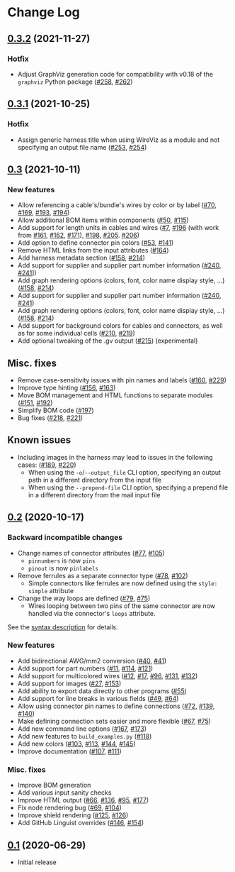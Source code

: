 # Change Log

## [0.3.2](https://github.com/formatc1702/WireViz/tree/v0.3.2) (2021-11-27)

### Hotfix

- Adjust GraphViz generation code for compatibility with v0.18 of the `graphviz` Python package ([#258](https://github.com/formatc1702/WireViz/issues/258), [#262](https://github.com/formatc1702/WireViz/pull/261))

## [0.3.1](https://github.com/formatc1702/WireViz/tree/v0.3.1) (2021-10-25)

### Hotfix

- Assign generic harness title when using WireViz as a module and not specifying an output file name ([#253](https://github.com/formatc1702/WireViz/issues/253), [#254](https://github.com/formatc1702/WireViz/pull/254))

## [0.3](https://github.com/formatc1702/WireViz/tree/v0.3) (2021-10-11)

### New features

- Allow referencing a cable's/bundle's wires by color or by label ([#70](https://github.com/formatc1702/WireViz/issues/70), [#169](https://github.com/formatc1702/WireViz/issues/169), [#193](https://github.com/formatc1702/WireViz/issues/193), [#194](https://github.com/formatc1702/WireViz/pull/194))
- Allow additional BOM items within components ([#50](https://github.com/formatc1702/WireViz/issues/50), [#115](https://github.com/formatc1702/WireViz/pull/115))
- Add support for length units in cables and wires ([#7](https://github.com/formatc1702/WireViz/issues/7), [#196](https://github.com/formatc1702/WireViz/pull/196) (with work from [#161](https://github.com/formatc1702/WireViz/pull/161), [#162](https://github.com/formatc1702/WireViz/pull/162), [#171](https://github.com/formatc1702/WireViz/pull/171)), [#198](https://github.com/formatc1702/WireViz/pull/198), [#205](https://github.com/formatc1702/WireViz/issues/205). [#206](https://github.com/formatc1702/WireViz/pull/206))
- Add option to define connector pin colors ([#53](https://github.com/formatc1702/WireViz/issues/53), [#141](https://github.com/formatc1702/WireViz/pull/141))
- Remove HTML links from the input attributes ([#164](https://github.com/formatc1702/WireViz/pull/164))
- Add harness metadata section ([#158](https://github.com/formatc1702/WireViz/issues/158), [#214](https://github.com/formatc1702/WireViz/pull/214))
- Add support for supplier and supplier part number information ([#240](https://github.com/formatc1702/WireViz/issues/240), [#241](https://github.com/formatc1702/WireViz/pull/241/)])
- Add graph rendering options (colors, font, color name display style, ...) ([#158](https://github.com/formatc1702/WireViz/issues/158), [#214](https://github.com/formatc1702/WireViz/pull/214))
- Add support for supplier and supplier part number information ([#240](https://github.com/formatc1702/WireViz/issues/240), [#241](https://github.com/formatc1702/WireViz/pull/241/))
- Add graph rendering options (colors, font, color name display style, ...) ([#158](https://github.com/formatc1702/WireViz/issues/158), [#214](https://github.com/formatc1702/WireViz/pull/214))
- Add support for background colors for cables and connectors, as well as for some individual cells ([#210](https://github.com/formatc1702/WireViz/issues/210), [#219](https://github.com/formatc1702/WireViz/pull/219))
- Add optional tweaking of the .gv output ([#215](https://github.com/formatc1702/WireViz/pull/215)) (experimental)


## Misc. fixes

- Remove case-sensitivity issues with pin names and labels ([#160](https://github.com/formatc1702/WireViz/issues/160), [#229](https://github.com/formatc1702/WireViz/pull/229))
- Improve type hinting ([#156](https://github.com/formatc1702/WireViz/issues/156), [#163](https://github.com/formatc1702/WireViz/pull/163))
- Move BOM management and HTML functions to separate modules ([#151](https://github.com/formatc1702/WireViz/issues/151), [#192](https://github.com/formatc1702/WireViz/pull/192))
- Simplify BOM code ([#197](https://github.com/formatc1702/WireViz/pull/197))
- Bug fixes ([#218](https://github.com/formatc1702/WireViz/pull/218), [#221](https://github.com/formatc1702/WireViz/pull/221))

## Known issues

- Including images in the harness may lead to issues in the following cases: ([#189](https://github.com/formatc1702/WireViz/pull/189), [#220](https://github.com/formatc1702/WireViz/issues/220))
  - When using the `-o`/`--output_file` CLI option, specifying an output path in a different directory from the input file
  - When using the `--prepend-file` CLI option, specifying a prepend file in a different directory from the mail input file

## [0.2](https://github.com/formatc1702/WireViz/tree/v0.2) (2020-10-17)

### Backward incompatible changes

- Change names of connector attributes ([#77](https://github.com/formatc1702/WireViz/issues/77), [#105](https://github.com/formatc1702/WireViz/pull/105))
  - `pinnumbers` is now `pins`
  - `pinout` is now `pinlabels`
- Remove ferrules as a separate connector type ([#78](https://github.com/formatc1702/WireViz/issues/78), [#102](https://github.com/formatc1702/WireViz/pull/102))
  - Simple connectors like ferrules are now defined using the `style: simple` attribute
- Change the way loops are defined ([#79](https://github.com/formatc1702/WireViz/issues/79), [#75](https://github.com/formatc1702/WireViz/pull/75))
  - Wires looping between two pins of the same connector are now handled via the connector's `loops` attribute.

See the [syntax description](syntax.md) for details.


### New features

- Add bidirectional AWG/mm2 conversion ([#40](https://github.com/formatc1702/WireViz/issues/40), [#41](https://github.com/formatc1702/WireViz/pull/41))
- Add support for part numbers ([#11](https://github.com/formatc1702/WireViz/pull/11), [#114](https://github.com/formatc1702/WireViz/issues/114), [#121](https://github.com/formatc1702/WireViz/pull/121))
- Add support for multicolored wires ([#12](https://github.com/formatc1702/WireViz/issues/12), [#17](https://github.com/formatc1702/WireViz/pull/17), [#96](https://github.com/formatc1702/WireViz/pull/96), [#131](https://github.com/formatc1702/WireViz/issues/131), [#132](https://github.com/formatc1702/WireViz/pull/132))
- Add support for images ([#27](https://github.com/formatc1702/WireViz/issues/27), [#153](https://github.com/formatc1702/WireViz/pull/153))
- Add ability to export data directly to other programs ([#55](https://github.com/formatc1702/WireViz/pull/55))
- Add support for line breaks in various fields ([#49](https://github.com/formatc1702/WireViz/issues/49), [#64](https://github.com/formatc1702/WireViz/pull/64))
- Allow using connector pin names to define connections ([#72](https://github.com/formatc1702/WireViz/issues/72), [#139](https://github.com/formatc1702/WireViz/issues/139), [#140](https://github.com/formatc1702/WireViz/pull/140))
- Make defining connection sets easier and more flexible ([#67](https://github.com/formatc1702/WireViz/issues/67), [#75](https://github.com/formatc1702/WireViz/pull/75))
- Add new command line options ([#167](https://github.com/formatc1702/WireViz/issues/167), [#173](https://github.com/formatc1702/WireViz/pull/173))
- Add new features to `build_examples.py` ([#118](https://github.com/formatc1702/WireViz/pull/118))
- Add new colors ([#103](https://github.com/formatc1702/WireViz/pull/103), [#113](https://github.com/formatc1702/WireViz/pull/113), [#144](https://github.com/formatc1702/WireViz/issues/144), [#145](https://github.com/formatc1702/WireViz/pull/145))
- Improve documentation ([#107](https://github.com/formatc1702/WireViz/issues/107), [#111](https://github.com/formatc1702/WireViz/pull/111))


### Misc. fixes

- Improve BOM generation
- Add various input sanity checks
- Improve HTML output ([#66](https://github.com/formatc1702/WireViz/issues/66), [#136](https://github.com/formatc1702/WireViz/pull/136), [#95](https://github.com/formatc1702/WireViz/pull/95), [#177](https://github.com/formatc1702/WireViz/pull/177))
- Fix node rendering bug ([#69](https://github.com/formatc1702/WireViz/issues/69), [#104](https://github.com/formatc1702/WireViz/pull/104))
- Improve shield rendering ([#125](https://github.com/formatc1702/WireViz/issues/125), [#126](https://github.com/formatc1702/WireViz/pull/126))
- Add GitHub Linguist overrides ([#146](https://github.com/formatc1702/WireViz/issues/146), [#154](https://github.com/formatc1702/WireViz/pull/154))


## [0.1](https://github.com/formatc1702/WireViz/tree/v0.1) (2020-06-29)

- Initial release
